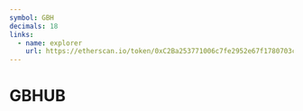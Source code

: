 ```yaml
---
symbol: GBH
decimals: 18
links:
  - name: explorer
    url: https://etherscan.io/token/0xC2Ba253771006c7fe2952e67f1780703c4707bEa
---
```


# GBHUB

